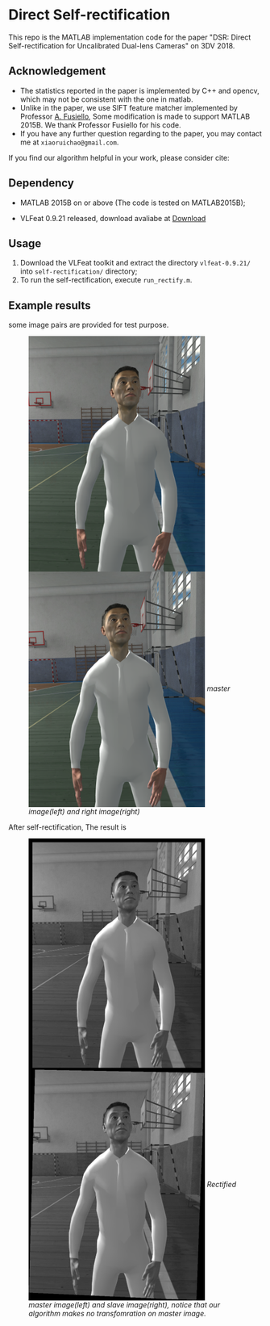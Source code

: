 # Direct Self-rectification
This repo is the MATLAB implementation code for the paper "DSR: Direct Self-rectification for Uncalibrated Dual-lens Cameras" on 3DV 2018. 

## Acknowledgement
* The statistics reported in the paper is implemented by C++ and opencv, which may not be consistent with the one in matlab. 
* Unlike in the paper, we use SIFT feature matcher implemented by  Professor [A. Fusiello](http://www.diegm.uniud.it/fusiello/), Some modification is made to support MATLAB 2015B. We thank Professor Fusiello for his code. 
* If you have any further question regarding to the paper, you may contact me at  `xiaoruichao@gmail.com`.

If you find our algorithm helpful in your work, please consider cite:

## Dependency
* MATLAB 2015B on or above (The code is tested on MATLAB2015B);

* VLFeat 0.9.21 released, download avaliabe at [Download](http://www.vlfeat.org/download/vlfeat-0.9.21-bin.tar.gz)
## Usage
1. Download the VLFeat toolkit and extract the directory  `vlfeat-0.9.21/` into `self-rectification/` directory;
2. To run the self-rectification, execute `run_rectify.m`.
## Example results
some image pairs are provided for test purpose.
<figure>
 <img src="https://github.com/garroud/self-rectification/blob/master/test_data/image0_s.png" align=left width="350"> 
 <img src="https://github.com/garroud/self-rectification/blob/master/test_data/image1_s.png" align=center width="350">
 <em>master image(left) and right image(right)</em>
</figure>

After self-rectification, The result is
<figure>
 <img src="https://github.com/garroud/self-rectification/blob/master/rec_img0.png" align=left width="350"> 
 <img src="https://github.com/garroud/self-rectification/blob/master/rec_img1.png" align=center width="350">
 <em>Rectified master image(left) and slave image(right), notice that our algorithm makes no transfomration on master image.</em>
</figure>
